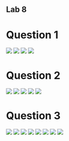 ## Lab 8

# Question 1
<img src="/home/nop/cis106/Labs/lab8/1ss1">
<img src="/home/nop/cis106/Labs/lab8/1ss2">
<img src="/home/nop/cis106/Labs/lab8/1ss3">
<img src="/home/nop/cis106/Labs/lab8/1ss45">


# Question 2
<img src="/home/nop/cis106/Labs/lab8/2ss1">
<img src="/home/nop/cis106/Labs/lab8/2ss2">
<img src="/home/nop/cis106/Labs/lab8/2ss3">
<img src="/home/nop/cis106/Labs/lab8/2ss4">
<img src="/home/nop/cis106/Labs/lab8/2ss5">

# Question 3
<img src="/home/nop/cis106/Labs/lab8/3ss1">
<img src="/home/nop/cis106/Labs/lab8/3ss2">
<img src="/home/nop/cis106/Labs/lab8/3ss34">
<img src="/home/nop/cis106/Labs/lab8/3ss56">
<img src="/home/nop/cis106/Labs/lab8/3ss7">
<img src="/home/nop/cis106/Labs/lab8/3ss8">
<img src="/home/nop/cis106/Labs/lab8/3ss9">
<img src="/home/nop/cis106/Labs/lab8/3ss10">